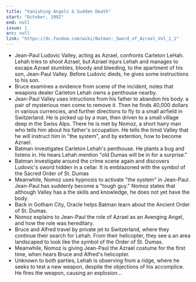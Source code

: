 ```yaml
---
title: "Vanishing Angels & Sudden Death"
start: "October, 1992"
end: null
issue: 1
arc: null
link: "https://dc.fandom.com/wiki/Batman:_Sword_of_Azrael_Vol_1_1"
---
```


- Jean-Paul Ludovic Valley, acting as Azrael, confronts Carleton LeHah. Lehah tries to shoot Azrael, but Azrael injurs Lehah and manages to escape.Azrael stumbles, bloody and bleeding, to the apartment of his son, Jean-Paul Valley. Before Ludovic dieds, he gives some instructions to his son.
- Bruce examines a evidence from scene of the incident, notes that weapons dealer Carleton Lehah owns a penthouse nearby.
- Jean-Paul Valley uses intructions from his father to abandon his body. a pair of mysterious men come to remove it. Then he finds 40,000 dollars in various currencies, and further directions to fly to a small airfield in Switzerland. He is picked up by a man, then driven to a small village deep in the Swiss Alps. There he is met by Nomoz, a short hairy man who tells him about his father's occupation. He tells the timid Valley that he will instruct him in "the system", and by extention, how to become Azrael.
- Batman investigates Carleton Lehah's penthouse. He plants a bug and listens in. He hears Lehah mention "old Dumas will be in for a surprise."
- Batman investigate around the crime scene again and discovers Ludovic's sword hidden in a cellar. It is emblazoned with the symbol of the Sacred Order of St. Dumas
- Meanwhile, Nomoz uses hypnosis to activate "the system" in Jean-Paul. Jean-Paul has suddenly become a "tough guy." Nomoz states that although Valley has a the skills and knowledge, he does not yet have the body.
- Back in Gotham City, Oracle helps Batman learn about the Ancient Order of St. Dumas.
- Nomoz explains to Jean-Paul the role of Azrael as an Avenging Angel, and how the role was hereditary.
- Bruce and Alfred travel by private jet to Switzerland, where they continue their search for Lehah. From their helicopter, they see a an area landscaped to look like the symbol of the Order of St. Dumas.
- Meanwhile, Nomoz is giving Jean-Paul the Azrael costume for the first time, when hears Bruce and Alfred's helicopter.
- Unknown to both parties, Lehah is observing from a ridge, where he seeks to test a new weapon, despite the objections of his accomplice. He fires the weapon, causing an explosion...
